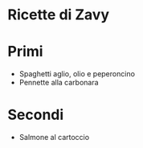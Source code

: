 # Ricette di Zavy

# Primi

* Spaghetti aglio, olio e peperoncino
* Pennette alla carbonara

# Secondi

* Salmone al cartoccio
